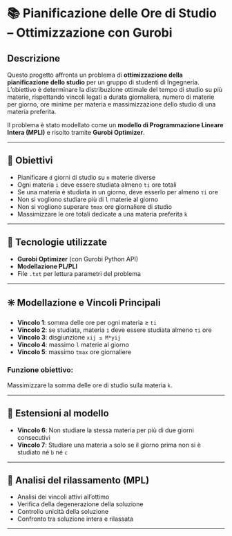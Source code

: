 # 📚 Pianificazione delle Ore di Studio – Ottimizzazione con Gurobi

## Descrizione

Questo progetto affronta un problema di **ottimizzazione della pianificazione dello studio** per un gruppo di studenti di Ingegneria. L’obiettivo è determinare la distribuzione ottimale del tempo di studio su più materie, rispettando vincoli legati a durata giornaliera, numero di materie per giorno, ore minime per materia e massimizzazione dello studio di una materia preferita.

Il problema è stato modellato come un **modello di Programmazione Lineare Intera (MPLI)** e risolto tramite **Gurobi Optimizer**.

---

## 🧠 Obiettivi

- Pianificare `d` giorni di studio su `n` materie diverse
- Ogni materia `i` deve essere studiata almeno `ti` ore totali
- Se una materia è studiata in un giorno, deve esserlo per almeno `τi` ore
- Non si vogliono studiare più di `l` materie al giorno
- Non si vogliono superare `tmax` ore giornaliere di studio
- Massimizzare le ore totali dedicate a una materia preferita `k`

---

## 🧰 Tecnologie utilizzate

- **Gurobi Optimizer** (con Gurobi Python API)
- **Modellazione PL/PLI**
- File `.txt` per lettura parametri del problema

---

## ✳️ Modellazione e Vincoli Principali

- **Vincolo 1**: somma delle ore per ogni materia ≥ `ti`
- **Vincolo 2**: se studiata, materia `i` deve essere studiata almeno `τi` ore
- **Vincolo 3**: disgiunzione `xij ≤ M*yij`
- **Vincolo 4**: massimo `l` materie al giorno
- **Vincolo 5**: massimo `tmax` ore giornaliere

### Funzione obiettivo:
Massimizzare la somma delle ore di studio sulla materia `k`.

---

## 🔄 Estensioni al modello

- **Vincolo 6**: Non studiare la stessa materia per più di due giorni consecutivi
- **Vincolo 7**: Studiare una materia `a` solo se il giorno prima non si è studiato né `b` né `c`

---

## 🧪 Analisi del rilassamento (MPL)

- Analisi dei vincoli attivi all’ottimo
- Verifica della degenerazione della soluzione
- Controllo unicità della soluzione
- Confronto tra soluzione intera e rilassata

---

